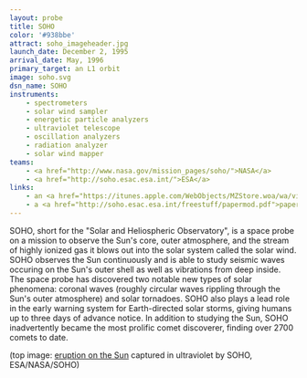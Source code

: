 ```yaml
---
layout: probe
title: SOHO
color: '#938bbe'
attract: soho_imageheader.jpg
launch_date: December 2, 1995
arrival_date: May, 1996
primary_target: an L1 orbit
image: soho.svg
dsn_name: SOHO
instruments:
    - spectrometers
    - solar wind sampler
    - energetic particle analyzers
    - ultraviolet telescope
    - oscillation analyzers
    - radiation analyzer
    - solar wind mapper
teams:
    - <a href="http://www.nasa.gov/mission_pages/soho/">NASA</a>
    - <a href="http://soho.esac.esa.int/">ESA</a>
links:
    - an <a href="https://itunes.apple.com/WebObjects/MZStore.woa/wa/viewSoftware?id=356679615&mt=8">iPhone app</a> that displays the latest images taken by SOHO
    - a <a href="http://soho.esac.esa.int/freestuff/papermod.pdf">paper model</a> of the spacecraft
---
```

SOHO, short for the "Solar and Heliospheric Observatory", is a space probe on a mission to observe the Sun's core, outer atmosphere, and the stream of highly ionized gas it blows out into the solar system called the solar wind. SOHO observes the Sun continuously and is able to study seismic waves occuring on the Sun's outer shell as well as vibrations from deep inside. The space probe has discovered two notable new types of solar phenomena: coronal waves (roughly circular waves rippling through the Sun's outer atmosphere) and solar tornadoes. SOHO also plays a lead role in the early warning system for Earth-directed solar storms, giving humans up to three days of advance notice. In addition to studying the Sun, SOHO inadvertently became the most prolific comet discoverer, finding over 2700 comets to date.

<div class="caption">(top image: <a href="http://photojournal.jpl.nasa.gov/catalog/PIA03149">eruption on the Sun</a> captured in ultraviolet by SOHO, ESA/NASA/SOHO)</div>